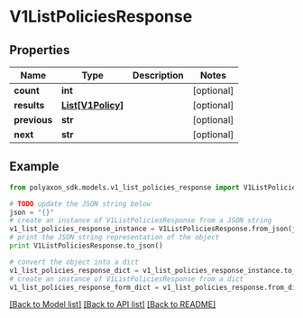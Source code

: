 # V1ListPoliciesResponse


## Properties
Name | Type | Description | Notes
------------ | ------------- | ------------- | -------------
**count** | **int** |  | [optional] 
**results** | [**List[V1Policy]**](V1Policy.md) |  | [optional] 
**previous** | **str** |  | [optional] 
**next** | **str** |  | [optional] 

## Example

```python
from polyaxon_sdk.models.v1_list_policies_response import V1ListPoliciesResponse

# TODO update the JSON string below
json = "{}"
# create an instance of V1ListPoliciesResponse from a JSON string
v1_list_policies_response_instance = V1ListPoliciesResponse.from_json(json)
# print the JSON string representation of the object
print V1ListPoliciesResponse.to_json()

# convert the object into a dict
v1_list_policies_response_dict = v1_list_policies_response_instance.to_dict()
# create an instance of V1ListPoliciesResponse from a dict
v1_list_policies_response_form_dict = v1_list_policies_response.from_dict(v1_list_policies_response_dict)
```
[[Back to Model list]](../README.md#documentation-for-models) [[Back to API list]](../README.md#documentation-for-api-endpoints) [[Back to README]](../README.md)


